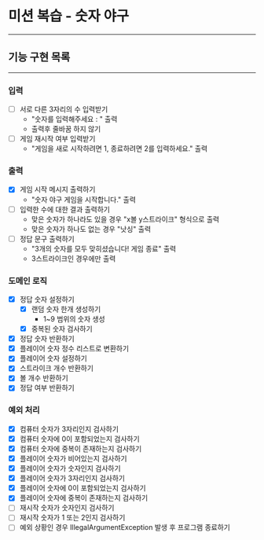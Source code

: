 # 미션 복습 - 숫자 야구

---

## 기능 구현 목록

---

### 입력

- [ ] 서로 다른 3자리의 수 입력받기
  - "숫자를 입력해주세요 : " 출력
  - 출력후 줄바꿈 하지 않기
- [ ] 게임 재시작 여부 입력받기
  - "게임을 새로 시작하려면 1, 종료하려면 2를 입력하세요." 출력

### 출력

- [x] 게임 시작 메시지 출력하기
  - "숫자 야구 게임을 시작합니다." 출력
- [ ] 입력한 수에 대한 결과 출력하기
  - 맞은 숫자가 하나라도 있을 경우 "x볼 y스트라이크" 형식으로 출력
  - 맞은 숫자가 하나도 없는 경우 "낫싱" 출력
- [ ] 정답 문구 출력하기
  - "3개의 숫자를 모두 맞히셨습니다! 게임 종료" 출력
  - 3스트라이크인 경우에만 출력

### 도메인 로직

- [x] 정답 숫자 설정하기
  - [x] 랜덤 숫자 한개 생성하기
    - 1~9 범위의 숫자 생성
  - [x] 중복된 숫자 검사하기
- [x] 정답 숫자 반환하기
- [x] 플레이어 숫자 정수 리스트로 변환하기
- [x] 플레이어 숫자 설정하기
- [x] 스트라이크 개수 반환하기
- [x] 볼 개수 반환하기
- [x] 정답 여부 반환하기

### 예외 처리

- [x] 컴퓨터 숫자가 3자리인지 검사하기
- [x] 컴퓨터 숫자에 0이 포함되었는지 검사하기
- [x] 컴퓨터 숫자에 중복이 존재하는지 검사하기
- [x] 플레이어 숫자가 비어있는지 검사하기
- [x] 플레이어 숫자가 숫자인지 검사하기
- [x] 플레이어 숫자가 3자리인지 검사하기
- [x] 플레이어 숫자에 0이 포함되었는지 검사하기
- [x] 플레이어 숫자에 중복이 존재하는지 검사하기
- [ ] 재시작 숫자가 숫자인지 검사하기
- [ ] 재시작 숫자가 1 또는 2인지 검사하기
- [ ] 예외 상황인 경우 IllegalArgumentException 발생 후 프로그램 종료하기 
